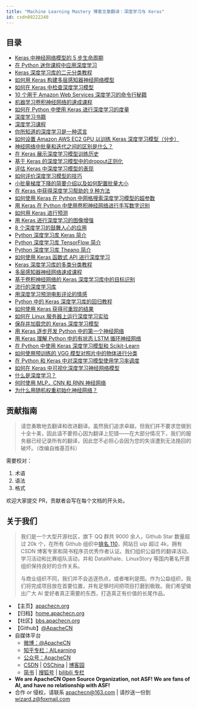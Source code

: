 ```yaml
---
title: "Machine Learning Mastery 博客文章翻译：深度学习与 Keras"
id: csdn89222240
---
```


## 目录

*   [Keras 中神经网络模型的 5 步生命周期](https://github.com/apachecn/ml-mastery-zh/tree/master/docs/dl-keras/5-step-life-cycle-neural-network-models-keras.md)
*   [在 Python 迷你课程中应用深度学习](https://github.com/apachecn/ml-mastery-zh/tree/master/docs/dl-keras/applied-deep-learning-in-python-mini-course.md)
*   [Keras 深度学习库的二元分类教程](https://github.com/apachecn/ml-mastery-zh/tree/master/docs/dl-keras/binary-classification-tutorial-with-the-keras-deep-learning-library.md)
*   [如何用 Keras 构建多层感知器神经网络模型](https://github.com/apachecn/ml-mastery-zh/tree/master/docs/dl-keras/build-multi-layer-perceptron-neural-network-models-keras.md)
*   [如何在 Keras 中检查深度学习模型](https://github.com/apachecn/ml-mastery-zh/tree/master/docs/dl-keras/check-point-deep-learning-models-keras.md)
*   [10 个用于 Amazon Web Services 深度学习的命令行秘籍](https://github.com/apachecn/ml-mastery-zh/tree/master/docs/dl-keras/command-line-recipes-deep-learning-amazon-web-services.md)
*   [机器学习卷积神经网络的速成课程](https://github.com/apachecn/ml-mastery-zh/tree/master/docs/dl-keras/crash-course-convolutional-neural-networks.md)
*   [如何在 Python 中使用 Keras 进行深度学习的度量](https://github.com/apachecn/ml-mastery-zh/tree/master/docs/dl-keras/custom-metrics-deep-learning-keras-python.md)
*   [深度学习书籍](https://github.com/apachecn/ml-mastery-zh/tree/master/docs/dl-keras/deep-learning-books.md)
*   [深度学习课程](https://github.com/apachecn/ml-mastery-zh/tree/master/docs/dl-keras/deep-learning-courses.md)
*   [你所知道的深度学习是一种谎言](https://github.com/apachecn/ml-mastery-zh/tree/master/docs/dl-keras/deep-learning-for-developers.md)
*   [如何设置 Amazon AWS EC2 GPU 以训练 Keras 深度学习模型（分步）](https://github.com/apachecn/ml-mastery-zh/tree/master/docs/dl-keras/develop-evaluate-large-deep-learning-models-keras-amazon-web-services.md)
*   [神经网络中批量和迭代之间的区别是什么？](https://github.com/apachecn/ml-mastery-zh/tree/master/docs/dl-keras/difference-between-a-batch-and-an-epoch.md)
*   [在 Keras 展示深度学习模型训练历史](https://github.com/apachecn/ml-mastery-zh/tree/master/docs/dl-keras/display-deep-learning-model-training-history-in-keras.md)
*   [基于 Keras 的深度学习模型中的dropout正则化](https://github.com/apachecn/ml-mastery-zh/tree/master/docs/dl-keras/dropout-regularization-deep-learning-models-keras.md)
*   [评估 Keras 中深度学习模型的表现](https://github.com/apachecn/ml-mastery-zh/tree/master/docs/dl-keras/evaluate-performance-deep-learning-models-keras.md)
*   [如何评价深度学习模型的技巧](https://github.com/apachecn/ml-mastery-zh/tree/master/docs/dl-keras/evaluate-skill-deep-learning-models.md)
*   [小批量梯度下降的简要介绍以及如何配置批量大小](https://github.com/apachecn/ml-mastery-zh/tree/master/docs/dl-keras/gentle-introduction-mini-batch-gradient-descent-configure-batch-size.md)
*   [在 Keras 中获得深度学习帮助的 9 种方法](https://github.com/apachecn/ml-mastery-zh/tree/master/docs/dl-keras/get-help-with-keras.md)
*   [如何使用 Keras 在 Python 中网格搜索深度学习模型的超参数](https://github.com/apachecn/ml-mastery-zh/tree/master/docs/dl-keras/grid-search-hyperparameters-deep-learning-models-python-keras.md)
*   [用 Keras 在 Python 中使用卷积神经网络进行手写数字识别](https://github.com/apachecn/ml-mastery-zh/tree/master/docs/dl-keras/handwritten-digit-recognition-using-convolutional-neural-networks-python-keras.md)
*   [如何用 Keras 进行预测](https://github.com/apachecn/ml-mastery-zh/tree/master/docs/dl-keras/how-to-make-classification-and-regression-predictions-for-deep-learning-models-in-keras.md)
*   [用 Keras 进行深度学习的图像增强](https://github.com/apachecn/ml-mastery-zh/tree/master/docs/dl-keras/image-augmentation-deep-learning-keras.md)
*   [8 个深度学习的鼓舞人心的应用](https://github.com/apachecn/ml-mastery-zh/tree/master/docs/dl-keras/inspirational-applications-deep-learning.md)
*   [Python 深度学习库 Keras 简介](https://github.com/apachecn/ml-mastery-zh/tree/master/docs/dl-keras/introduction-python-deep-learning-library-keras.md)
*   [Python 深度学习库 TensorFlow 简介](https://github.com/apachecn/ml-mastery-zh/tree/master/docs/dl-keras/introduction-python-deep-learning-library-tensorflow.md)
*   [Python 深度学习库 Theano 简介](https://github.com/apachecn/ml-mastery-zh/tree/master/docs/dl-keras/introduction-python-deep-learning-library-theano.md)
*   [如何使用 Keras 函数式 API 进行深度学习](https://github.com/apachecn/ml-mastery-zh/tree/master/docs/dl-keras/keras-functional-api-deep-learning.md)
*   [Keras 深度学习库的多类分类教程](https://github.com/apachecn/ml-mastery-zh/tree/master/docs/dl-keras/multi-class-classification-tutorial-keras-deep-learning-library.md)
*   [多层感知器神经网络速成课程](https://github.com/apachecn/ml-mastery-zh/tree/master/docs/dl-keras/neural-networks-crash-course.md)
*   [基于卷积神经网络的 Keras 深度学习库中的目标识别](https://github.com/apachecn/ml-mastery-zh/tree/master/docs/dl-keras/object-recognition-convolutional-neural-networks-keras-deep-learning-library.md)
*   [流行的深度学习库](https://github.com/apachecn/ml-mastery-zh/tree/master/docs/dl-keras/popular-deep-learning-libraries.md)
*   [用深度学习预测电影评论的情感](https://github.com/apachecn/ml-mastery-zh/tree/master/docs/dl-keras/predict-sentiment-movie-reviews-using-deep-learning.md)
*   [Python 中的 Keras 深度学习库的回归教程](https://github.com/apachecn/ml-mastery-zh/tree/master/docs/dl-keras/regression-tutorial-keras-deep-learning-library-python.md)
*   [如何使用 Keras 获得可重现的结果](https://github.com/apachecn/ml-mastery-zh/tree/master/docs/dl-keras/reproducible-results-neural-networks-keras.md)
*   [如何在 Linux 服务器上运行深度学习实验](https://github.com/apachecn/ml-mastery-zh/tree/master/docs/dl-keras/run-deep-learning-experiments-linux-server.md)
*   [保存并加载您的 Keras 深度学习模型](https://github.com/apachecn/ml-mastery-zh/tree/master/docs/dl-keras/save-load-keras-deep-learning-models.md)
*   [用 Keras 逐步开发 Python 中的第一个神经网络](https://github.com/apachecn/ml-mastery-zh/tree/master/docs/dl-keras/tutorial-first-neural-network-python-keras.md)
*   [用 Keras 理解 Python 中的有状态 LSTM 循环神经网络](https://github.com/apachecn/ml-mastery-zh/tree/master/docs/dl-keras/understanding-stateful-lstm-recurrent-neural-networks-python-keras.md)
*   [在 Python 中使用 Keras 深度学习模型和 Scikit-Learn](https://github.com/apachecn/ml-mastery-zh/tree/master/docs/dl-keras/use-keras-deep-learning-models-scikit-learn-python.md)
*   [如何使用预训练的 VGG 模型对照片中的物体进行分类](https://github.com/apachecn/ml-mastery-zh/tree/master/docs/dl-keras/use-pre-trained-vgg-model-classify-objects-photographs.md)
*   [在 Python 和 Keras 中对深度学习模型使用学习率调度](https://github.com/apachecn/ml-mastery-zh/tree/master/docs/dl-keras/using-learning-rate-schedules-deep-learning-models-python-keras.md)
*   [如何在 Keras 中可视化深度学习神经网络模型](https://github.com/apachecn/ml-mastery-zh/tree/master/docs/dl-keras/visualize-deep-learning-neural-network-model-keras.md)
*   [什么是深度学习？](https://github.com/apachecn/ml-mastery-zh/tree/master/docs/dl-keras/what-is-deep-learning.md)
*   [何时使用 MLP，CNN 和 RNN 神经网络](https://github.com/apachecn/ml-mastery-zh/tree/master/docs/dl-keras/when-to-use-mlp-cnn-and-rnn-neural-networks.md)
*   [为什么用随机权重初始化神经网络？](https://github.com/apachecn/ml-mastery-zh/tree/master/docs/dl-keras/why-initialize-a-neural-network-with-random-weights.md)

## 贡献指南

> 请您勇敢地去翻译和改进翻译。虽然我们追求卓越，但我们并不要求您做到十全十美，因此请不要担心因为翻译上犯错——在大部分情况下，我们的服务器已经记录所有的翻译，因此您不必担心会因为您的失误遭到无法挽回的破坏。（改编自维基百科）

需要校对：

1.  术语
2.  语法
3.  格式

欢迎大家提交 PR，贡献者会写在每个文档的开头处。

## 关于我们

> 我们是一个大型开源社区，旗下 QQ 群共 9000 余人，Github Star 数量超过 20k 个，在所有 Github 组织中[排名 110](https://gitstar-ranking.com/apachecn)，网站日 uip 超过 4k，拥有 CSDN 博客专家和简书程序员优秀作者认证。我们组织公益性的翻译活动、学习活动和比赛组队活动，并和 DataWhale、LinuxStory 等国内著名开源组织保持良好的合作关系。
> 
> 与商业组织不同，我们并不会追逐热点，或者唯利是图。作为公益组织，我们将完成项目放在首要位置，并有足够时间把项目打磨到极致。我们希望做出广大 AI 爱好者真正需要的东西，打造真正有价值的长尾作品。

*   【主页】[apachecn.org](https://www.apachecn.org)
*   【归档】[home.apachecn.org](http://home.apachecn.org)
*   【社区】[bbs.apachecn.org](http://bbs.apachecn.org/)
*   【Github】[@ApacheCN](https://github.com/apachecn)
*   自媒体平台
    *   [微博：@ApacheCN](https://weibo.com/u/6326715527)
    *   [知乎专栏：AILearning](https://zhuanlan.zhihu.com/apachecn-mlia)
    *   [公众号：ApacheCN](http://home.apachecn.org/img/about/gzh_qr.jpg)
    *   [CSDN](https://blog.csdn.net/wizardforcel/article/category/8437073) | [OSChina](https://my.oschina.net/repine/) | [博客园](https://www.cnblogs.com/wizardforcel/category/1352397.html)
    *   [简书](https://www.jianshu.com/c/4ee721d0c474) | [搜狐号](https://m.sohu.com/media/120101632) | [bilibili 专栏](https://space.bilibili.com/9169694/article)
*   **We are ApacheCN Open Source Organization, not ASF! We are fans of AI, and have no relationship with ASF!**
*   合作 or 侵权，请联系 apachecn@163.com | 请抄送一份到 wizard.z@foxmail.com